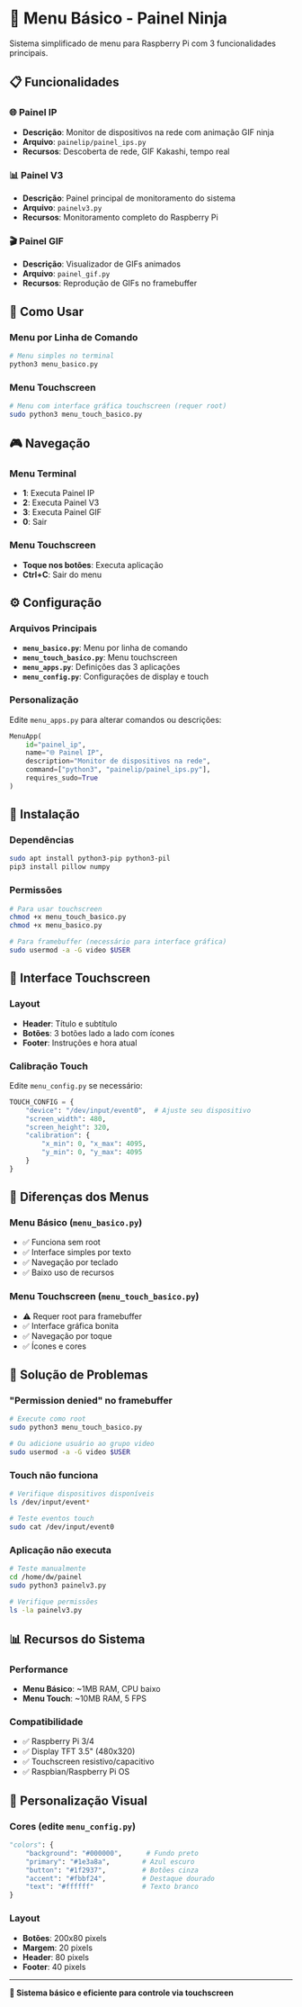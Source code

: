 # 🥷 Menu Básico - Painel Ninja

Sistema simplificado de menu para Raspberry Pi com 3 funcionalidades principais.

## 📋 Funcionalidades

### 🌐 Painel IP
- **Descrição**: Monitor de dispositivos na rede com animação GIF ninja
- **Arquivo**: `painelip/painel_ips.py`
- **Recursos**: Descoberta de rede, GIF Kakashi, tempo real

### 📊 Painel V3  
- **Descrição**: Painel principal de monitoramento do sistema
- **Arquivo**: `painelv3.py`
- **Recursos**: Monitoramento completo do Raspberry Pi

### 🎬 Painel GIF
- **Descrição**: Visualizador de GIFs animados
- **Arquivo**: `painel_gif.py`
- **Recursos**: Reprodução de GIFs no framebuffer

## 🚀 Como Usar

### Menu por Linha de Comando
```bash
# Menu simples no terminal
python3 menu_basico.py
```

### Menu Touchscreen
```bash
# Menu com interface gráfica touchscreen (requer root)
sudo python3 menu_touch_basico.py
```

## 🎮 Navegação

### Menu Terminal
- **1**: Executa Painel IP
- **2**: Executa Painel V3  
- **3**: Executa Painel GIF
- **0**: Sair

### Menu Touchscreen
- **Toque nos botões**: Executa aplicação
- **Ctrl+C**: Sair do menu

## ⚙️ Configuração

### Arquivos Principais
- **`menu_basico.py`**: Menu por linha de comando
- **`menu_touch_basico.py`**: Menu touchscreen
- **`menu_apps.py`**: Definições das 3 aplicações
- **`menu_config.py`**: Configurações de display e touch

### Personalização
Edite `menu_apps.py` para alterar comandos ou descrições:

```python
MenuApp(
    id="painel_ip",
    name="🌐 Painel IP",
    description="Monitor de dispositivos na rede",
    command=["python3", "painelip/painel_ips.py"],
    requires_sudo=True
)
```

## 🔧 Instalação

### Dependências
```bash
sudo apt install python3-pip python3-pil
pip3 install pillow numpy
```

### Permissões
```bash
# Para usar touchscreen
chmod +x menu_touch_basico.py
chmod +x menu_basico.py

# Para framebuffer (necessário para interface gráfica)
sudo usermod -a -G video $USER
```

## 📱 Interface Touchscreen

### Layout
- **Header**: Título e subtítulo
- **Botões**: 3 botões lado a lado com ícones
- **Footer**: Instruções e hora atual

### Calibração Touch
Edite `menu_config.py` se necessário:
```python
TOUCH_CONFIG = {
    "device": "/dev/input/event0",  # Ajuste seu dispositivo
    "screen_width": 480,
    "screen_height": 320,
    "calibration": {
        "x_min": 0, "x_max": 4095,
        "y_min": 0, "y_max": 4095
    }
}
```

## 🎯 Diferenças dos Menus

### Menu Básico (`menu_basico.py`)
- ✅ Funciona sem root
- ✅ Interface simples por texto
- ✅ Navegação por teclado
- ✅ Baixo uso de recursos

### Menu Touchscreen (`menu_touch_basico.py`)
- ⚠️ Requer root para framebuffer
- ✅ Interface gráfica bonita
- ✅ Navegação por toque
- ✅ Ícones e cores

## 🐛 Solução de Problemas

### "Permission denied" no framebuffer
```bash
# Execute como root
sudo python3 menu_touch_basico.py

# Ou adicione usuário ao grupo video
sudo usermod -a -G video $USER
```

### Touch não funciona
```bash
# Verifique dispositivos disponíveis
ls /dev/input/event*

# Teste eventos touch
sudo cat /dev/input/event0
```

### Aplicação não executa
```bash
# Teste manualmente
cd /home/dw/painel
sudo python3 painelv3.py

# Verifique permissões
ls -la painelv3.py
```

## 📊 Recursos do Sistema

### Performance
- **Menu Básico**: ~1MB RAM, CPU baixo
- **Menu Touch**: ~10MB RAM, 5 FPS

### Compatibilidade
- ✅ Raspberry Pi 3/4
- ✅ Display TFT 3.5" (480x320)
- ✅ Touchscreen resistivo/capacitivo
- ✅ Raspbian/Raspberry Pi OS

## 🎨 Personalização Visual

### Cores (edite `menu_config.py`)
```python
"colors": {
    "background": "#000000",      # Fundo preto
    "primary": "#1e3a8a",        # Azul escuro
    "button": "#1f2937",         # Botões cinza
    "accent": "#fbbf24",         # Destaque dourado
    "text": "#ffffff"            # Texto branco
}
```

### Layout
- **Botões**: 200x80 pixels
- **Margem**: 20 pixels
- **Header**: 80 pixels
- **Footer**: 40 pixels

---

**🥷 Sistema básico e eficiente para controle via touchscreen**
